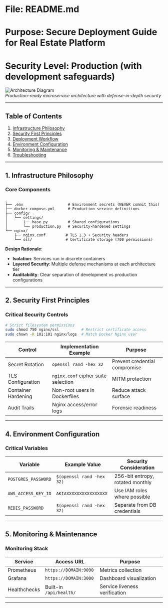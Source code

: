 # File: README.md
# Purpose: Secure Deployment Guide for Real Estate Platform
# Security Level: Production (with development safeguards)

![Architecture Diagram](docs/architecture.png)  
*Production-ready microservice architecture with defense-in-depth security*

---

## Table of Contents
1. [Infrastructure Philosophy](#1-infrastructure-philosophy)  
2. [Security First Principles](#2-security-first-principles)  
3. [Deployment Workflow](#3-deployment-workflow)  
4. [Environment Configuration](#4-environment-configuration)  
5. [Monitoring & Maintenance](#5-monitoring--maintenance)  
6. [Troubleshooting](#6-troubleshooting)  

---

## 1. Infrastructure Philosophy

### Core Components
```text
.
├── .env                    # Environment secrets (NEVER commit this)
├── docker-compose.yml      # Production service definitions
├── config/
│   └── settings/
│       ├── base.py         # Shared configurations
│       └── production.py   # Security-hardened settings
└── nginx/
    ├── nginx.conf         # TLS 1.3 + Security headers
    └── ssl/               # Certificate storage (700 permissions)
```

**Design Rationale**:  
- **Isolation**: Services run in discrete containers  
- **Layered Security**: Multiple defense mechanisms at each architecture tier  
- **Auditability**: Clear separation of development vs production configurations

---

## 2. Security First Principles

### Critical Security Controls
```bash
# Strict filesystem permissions
sudo chmod 750 nginx/ssl          # Restrict certificate access
sudo chown -R 101:101 nginx/logs  # Match Docker Nginx user
```

| Control                  | Implementation Example              | Purpose                          |
|--------------------------|-------------------------------------|----------------------------------|
| Secret Rotation          | `openssl rand -hex 32`              | Prevent credential compromise    |
| TLS Configuration        | `nginx.conf` cipher suite selection | MITM protection                  |
| Container Hardening      | Non-root users in Dockerfiles       | Reduce attack surface            |
| Audit Trails             | Nginx access/error logs             | Forensic readiness               |

---

## 4. Environment Configuration

### Critical Variables
| Variable                  | Example Value               | Security Consideration          |
|--------------------------|-----------------------------|----------------------------------|
| `POSTGRES_PASSWORD`      | `$(openssl rand -hex 32)`   | 256-bit entropy, rotated monthly|
| `AWS_ACCESS_KEY_ID`      | `AKIAXXXXXXXXXXXXXXXX`     | Use IAM roles where possible    |
| `REDIS_PASSWORD`         | `$(openssl rand -hex 32)`   | Separate from DB credentials    |

---

## 5. Monitoring & Maintenance

### Monitoring Stack
| Service       | Access URL                  | Purpose                          |
|---------------|-----------------------------|----------------------------------|
| Prometheus    | `https://DOMAIN:9090`       | Metrics collection               |
| Grafana       | `https://DOMAIN:3000`       | Dashboard visualization          |
| Healthchecks  | Built-in `/api/health/`     | Service liveness verification    |

---
